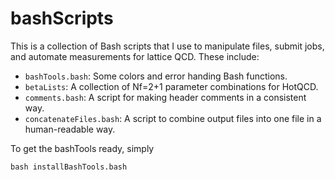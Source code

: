 # bashScripts
This is a collection of Bash scripts that I use to manipulate files, submit jobs, and automate measurements for lattice QCD. These include:

- `bashTools.bash`: Some colors and error handing Bash functions.
- `betaLists`: A collection of Nf=2+1 parameter combinations for HotQCD.
- `comments.bash`: A script for making header comments in a consistent way.
- `concatenateFiles.bash`: A script to combine output files into one file in a human-readable way. 

To get the bashTools ready, simply
```Shell
bash installBashTools.bash
```
